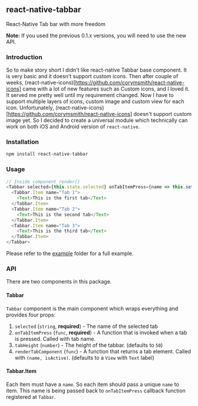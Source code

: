 ## react-native-tabbar

React-Native Tab bar with more freedom

**Note:** If you used the previous 0.1.x versions, you will need to use the new API.

### Introduction

So to make story short I didn't like react-native Tabbar base component. It is very basic and it doesn't support custom icons. Then after couple of weeks, (react-native-icons)[https://github.com/corymsmith/react-native-icons] came with a lot of new features such as Custom icons, and I loved it. It served me pretty well until my requirement changed. Now I have to support multiple layers of icons, custom image and custom view for each icon. Unfortunately, (react-native-icons)[https://github.com/corymsmith/react-native-icons] doesn't support custom image yet. So I decided to create a universal module which technically can work on both iOS and Android version of `react-native`.

### Installation

```bash
npm install react-native-tabbar
```

### Usage

```js
// Inside component render()
<Tabbar selected={this.state.selected} onTabItemPress={name => this.setState({ selected: name })>
  <Tabbar.Item name="Tab 1">
    <Text>This is the first tab</Text>
  </Tabbar.Item>
  <Tabbar.Item name="Tab 2">
    <Text>This is the second tab</Text>
  </Tabbar.Item>
  <Tabbar.Item name="Tab 3">
    <Text>This is the third tab</Text>
  </Tabbar.Item>
</Tabbar>
```

Please refer to the [example](./example) folder for a full example.

### API

There are two components in this package.

#### Tabbar

`Tabbar` component is the main component which wraps everything and provides four props:
 
1. `selected` (`string`, **required**) - The name of the selected tab 
2. `onTabItemPress` (`func`, **required**) - A function that is invoked when a tab is pressed. Called with tab name. 
3. `tabHeight` (`number`) - The height of the tabbar. (defaults to `50`)
4. `renderTabComponent` (`func`) - A function that returns a tab element. Called with `(name, isActive)`.
   (defaults to a `View` with `Text` label)

#### Tabbar.Item

Each Item must have a `name`. So each item should pass a unique `name` to item. This name is being passed back to `onTabItemPress` callback function registered at `Tabbar`.
